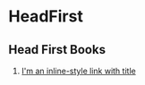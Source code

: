 # HeadFirst


## Head First Books

1. [I'm an inline-style link with title](https://www.google.com "Google's Homepage")




